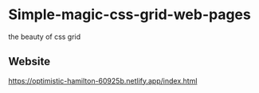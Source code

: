 # Simple-magic-css-grid-web-pages
the beauty of css grid

## Website
https://optimistic-hamilton-60925b.netlify.app/index.html

